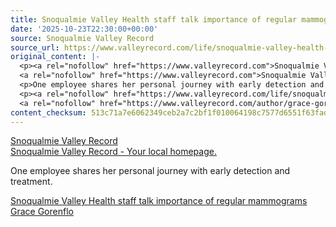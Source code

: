 ```yaml
---
title: Snoqualmie Valley Health staff talk importance of regular mammograms
date: '2025-10-23T22:30:00+00:00'
source: Snoqualmie Valley Record
source_url: https://www.valleyrecord.com/life/snoqualmie-valley-health-staff-talk-importance-of-regular-mammograms/
original_content: |-
  <p><a rel="nofollow" href="https://www.valleyrecord.com">Snoqualmie Valley Record</a><br />
  <a rel="nofollow" href="https://www.valleyrecord.com">Snoqualmie Valley Record - Your local homepage.</a></p>
  <p>One employee shares her personal journey with early detection and treatment.</p>
  <p><a rel="nofollow" href="https://www.valleyrecord.com/life/snoqualmie-valley-health-staff-talk-importance-of-regular-mammograms/">Snoqualmie Valley Health staff talk importance of regular mammograms</a><br />
  <a rel="nofollow" href="https://www.valleyrecord.com/author/grace-gorenflo/">Grace Gorenflo</a></p>
content_checksum: 513c71a7e6062349ceb2a7c2bf1f010064198c7577d6551f63fadfdd88116836
---
```


[Snoqualmie Valley Record](https://www.valleyrecord.com)  
[Snoqualmie Valley Record - Your local homepage.](https://www.valleyrecord.com)

One employee shares her personal journey with early detection and treatment.

[Snoqualmie Valley Health staff talk importance of regular mammograms](https://www.valleyrecord.com/life/snoqualmie-valley-health-staff-talk-importance-of-regular-mammograms/)  
[Grace Gorenflo](https://www.valleyrecord.com/author/grace-gorenflo/)

